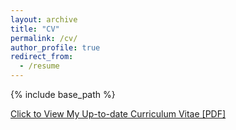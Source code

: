 ```yaml
---
layout: archive
title: "CV"
permalink: /cv/
author_profile: true
redirect_from:
  - /resume
---
```


{% include base_path %}

[Click to View My Up-to-date Curriculum Vitae [PDF]](https://tashnimchowdhury.github.io/files/Resume-SDEML-TashnimChowdhury.pdf)

<!-- <embed src="https://tashnimchowdhury.github.io/files/Resume_Tashnim-Chowdhury.pdf" width="650" height="1800" type='application/pdf'> -->
